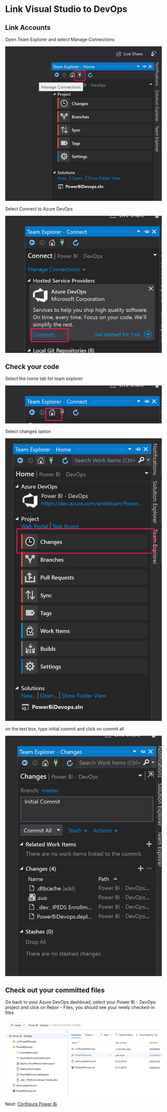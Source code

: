
# Link Visual Studio to DevOps

## Link Accounts

Open Team Explorer and select Manage Connections

 ![Manage Connections](ManageConnections.png)

 Select Connect to Azure DevOps

 ![Connect to Azure DevOps](ConnectToAzureDevOps.png)

## Check your code

Select the home tab for team explorer

![Select Home](SelectHome.png)

Select changes option

![Select changes](SelectChanges.png)

on the text box, type initial commit and click on commit all

![initial commit](InitialCommit.png)

## Check out your committed files

Go back to your Azure DevOps dashboad, select your Power Bi - DevOps project and click on Repor - Files, you should see your newly checked-in files

![initial commit](CommittedFiles.png)

Next: [Configure Power Bi]

[Configure Power Bi]:<https://github.com/MarchingBug/powerbi-devops/blob/c51ef55b479b80e3da7c7f3be70641022a137091/4-ConfigurePowerBi/ReadMe.md>
